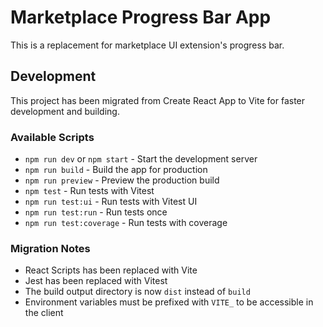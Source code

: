 # Marketplace Progress Bar App

This is a replacement for marketplace UI extension's progress bar.

## Development

This project has been migrated from Create React App to Vite for faster development and building.

### Available Scripts

- `npm run dev` or `npm start` - Start the development server
- `npm run build` - Build the app for production
- `npm run preview` - Preview the production build
- `npm test` - Run tests with Vitest
- `npm run test:ui` - Run tests with Vitest UI
- `npm run test:run` - Run tests once
- `npm run test:coverage` - Run tests with coverage

### Migration Notes

- React Scripts has been replaced with Vite
- Jest has been replaced with Vitest
- The build output directory is now `dist` instead of `build`
- Environment variables must be prefixed with `VITE_` to be accessible in the client
